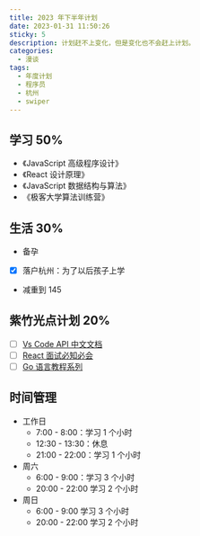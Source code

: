 ```yaml
---
title: 2023 年下半年计划
date: 2023-01-31 11:50:26
sticky: 5
description: 计划赶不上变化，但是变化也不会赶上计划。
categories:
  - 漫谈
tags:
  - 年度计划
  - 程序员
  - 杭州
  - swiper
---
```


## 学习 50%

- 《JavaScript 高级程序设计》
- 《React 设计原理》
- 《JavaScript 数据结构与算法》
- 《极客大学算法训练营》

## 生活 30%

- 备孕
- [x] 落户杭州：为了以后孩子上学
- 减重到 145

## 紫竹光点计划 20%

- [ ] [Vs Code API 中文文档](https://github.com/vscode-cn/vscode-api-cn)
- [ ] [React 面试必知必会](https://youngjuning.js.org/react-interview)
- [ ] [Go 语言教程系列](https://youngjuning.js.org/categories/Golang/Go-%E8%AF%AD%E8%A8%80%E7%B3%BB%E5%88%97%E6%95%99%E7%A8%8B/)

## 时间管理

- 工作日
  - 7:00 - 8:00：学习 1 个小时 
  - 12:30 - 13:30：休息
  - 21:00 - 22:00：学习 1 个小时
- 周六
  - 6:00 - 9:00：学习 3 个小时
  - 20:00 - 22:00 学习 2 个小时
- 周日
  - 6:00 - 9:00 学习 3 个小时
  - 20:00 - 22:00 学习 2 个小时
